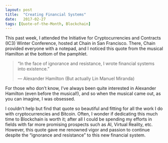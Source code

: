 ```yaml
---
layout:	post
title:	"Creating Financial Systems"
date:	2017-02-27
tags: [Quote-of-the-Month, Blockchain]
---
```


This past week, I attended the Initiative for Cryptocurrencies and Contracts (IC3) Winter Conference, hosted at Chain in San Francisco. There, Chain provided everyone with a notepad, and I noticed this quote from the musical Hamilton at the bottom of the pamphlet.


> “In the face of ignorance and resistance, I wrote financial systems into existence.”
> 
> — Alexander Hamilton (But actually Lin Manuel Miranda)

For those who don’t know, I’ve always been quite interested in Alexander Hamilton (even before the musical!), and so when the musical came out, as you can imagine, I was obsessed.

I couldn’t help but find that quote so beautiful and fitting for all the work I do with cryptocurrencies and Bitcoin. Often, I wonder if dedicating this much time to Blockchain is worth it; after all I could be spending my efforts in fields with far more promising prospects such as AI, Virtual Reality, etc. However, this quote gave me renowned vigor and passion to continue despite the “ignorance and resistance” to this new financial system.
